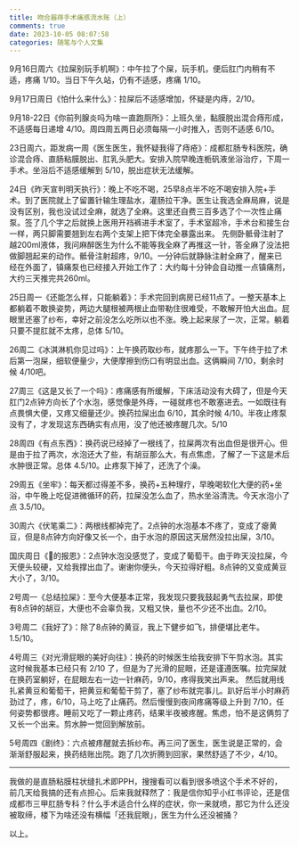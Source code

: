```yaml
---
title: 吻合器痔手术痛感流水账（上）
comments: true
date: 2023-10-05 08:07:58
categories: 随笔与个人文集
---
```

9月16日周六《拉屎别玩手机啊》：中午拉了个屎，玩手机，便后肛门内稍有不适，疼痛 1/10。当日下午久站，仍有不适感，疼痛 1/10。

9月17日周日《怕什么来什么》：拉屎后不适感增加，怀疑是内痔，2/10。

9月18-22日《你前列腺炎吗为啥一直跑厕所》：上班久坐，黏膜脱出混合痔形成，不适感每日递增 4/10。周四周五两日必须每隔一小时推入，否则不适感 6/10。

23日周六，距发病一周《医生医生，我怀疑我得了痔疮》：成都肛肠专科医院，确诊混合痔、直肠粘膜脱出、肛乳头肥大。安排入院早晚连栀矾液坐浴治疗，下周一手术。坐浴后不适感缓解到 5/10，脱出症状无法缓解。

24日《昨天宣判明天执行》：晚上不吃不喝，25早8点半不吃不喝安排入院+手术。到了医院就上了留置针输生理盐水，灌肠拉干净。医生让我选全麻局麻，说是没有区别，我也没试过全麻，就选了全麻。这里还自费三百多选了个一次性止痛泵。签了几个字之后就换上医用开裆裤进手术室了，手术室超冷，手术台和接生台一样，两只脚需要翘到左右两个支架上把下体完全暴露出来。
先侧卧骶骨注射了越200ml液体，我问麻醉医生为什么不能等我全麻了再推这一针，答全麻了没法把做脚翘起来的动作。骶骨注射超疼，9/10。一分钟后就静脉注射全麻了，醒来已经在外面了，镇痛泵也已经接入开始工作了：大约每十分钟会自动推一点镇痛剂，大约三天推完共260ml。

25日周一《还能怎么样，只能躺着》：手术完回到病房已经11点了。一整天基本上都躺着不敢换姿势，两边大腿根被两根止血带勒住很难受，不敢解开怕大出血。屁眼里还塞了纱布，幸好之前没怎么吃所以也不涨。晚上起来尿了一次，正常。躺着只要不提肛就不太疼，总体 5/10。

26周二《冰淇淋机你见过吗》：上午换药取纱布，就疼那么一下。下午终于拉了术后第一泡屎，细软便量少，大便摩擦到伤口有明显出血。这俩瞬间 7/10，剩余时候 4/10吧。

27周三《这是又长了一个吗》：疼痛感有所缓解，下床活动没有大碍了，但是今天肛门2点钟方向长了个水泡，感觉像是外痔，一碰就疼也不敢塞进去。一如既往有点畏惧大便，又疼又细量还少。换药拉屎出血 6/10，其余时候 4/10。半夜止疼泵没有了，才发现这东西确实有点用，没了他还被疼醒几次。5/10

28周四《有点东西》：换药说已经掉了一根线了，拉屎两次有出血但是很开心。但是由于拉了两次，水泡还大了些，有胡豆那么大，有点焦虑，了解了一下这是术后水肿很正常。总体 4.5/10。止疼泵下掉了，还洗了个澡。

29周五《坐牢》：每天都过得差不多，换药+五种理疗，早晚喝软化大便的药+坐浴，中午晚上吃促进微循环的药，拉屎没怎么血了，热水坐浴清洗。今天水泡小了点 3.5/10。

30周六《伏笔乘二》：两根线都掉完了。2点钟的水泡基本不疼了，变成了瘪黄豆，但是8点钟方向好像又长一个，由于水泡的原因这天居然没拉出屎，3/10。

国庆周日《💩的报恩》：2点钟水泡没感觉了，变成了葡萄干。由于昨天没拉屎，今天便头较硬，又给我撑出血了。谢谢你便头，今天拉得好粗。8点钟的又变成黄豆大小了，3/10。

2号周一《总结拉屎》：至今大便基本正常，我发现只要我鼓起勇气去拉屎，即使有8点钟的胡豆，大便也不会辜负我，又粗又快，量也不少还不出血。2/10。

3号周二《我好了》：除了8点钟的黄豆，我上下健步如飞，排便堪比老牛。1.5/10。

4号周三《对光滑屁眼的美好向往》：换药的时候医生给我安排下午剪水泡。其实这时候我基本已经只有 2/10 了，但是为了光滑的屁眼，还是谨遵医嘱。拉完屎就在换药室躺好，在屁眼左右一边一针麻药，9/10，疼得我笑出声来。
然后就用线扎紧黄豆和葡萄干，把黄豆和葡萄干剪了，塞了纱布就完事儿。趴好后半小时麻药劲过了，疼，6/10，马上吃了止痛药。然后慢慢到夜间疼痛等级上升到 7/10，任何姿势都很疼。睡前又吃了一颗止疼药，结果半夜被疼醒。焦虑，怕不是这俩剪了又长一个出来。剪水肿一觉回到解放前。

5号周四《剧终》：六点被疼醒就去拆纱布。再三问了医生，医生说是正常的，会渐渐舒服起来，换药结账出院。跑了几次折腾到回家，果然舒适了不少，4/10。

---

我做的是直肠粘膜柱状缝扎术即PPH，搜搜看可以看到很多喷这个手术不好的，前几天给我搞的还有点担心。后来我就释然了：我是信你知乎小红书评论，还是信成都市三甲肛肠专科？什么手术适合什么样的症状，你一来就喷，那它为什么还没被取缔，楼下为啥还没有横幅「还我屁眼」，医生为什么还没被捅？

以上。
